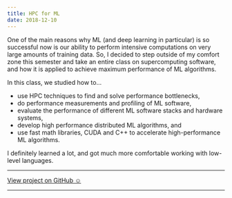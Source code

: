 ```yaml
---
title: HPC for ML
date: 2018-12-10
---
```


One of the main reasons why ML (and deep learning in particular) is so successful now is our ability to perform intensive computations on very large amounts of training data. So, I decided to step outside of my comfort zone this semester and take an entire class on supercomputing software, and how it is applied to achieve maximum performance of ML algorithms.

In this class, we studied how to...

- use HPC techniques to find and solve performance bottlenecks,
- do performance measurements and profiling of ML software,
- evaluate the performance of different ML software stacks and hardware systems,
- develop high performance distributed ML algorithms, and
- use fast math libraries, CUDA and C++ to accelerate high-performance ML algorithms.

I definitely learned a lot, and got much more comfortable working with low-level languages. 

---

<a href="https://github.com/melanietosik/hpc" class="pa2 tc ba br2 db">View project on GitHub &#x263A;&#xFE0E;</a>

---
